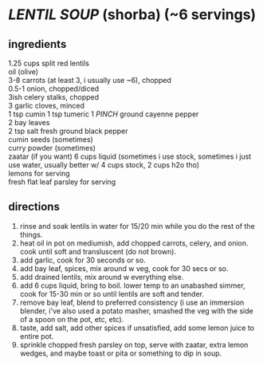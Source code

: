 # *LENTIL SOUP* (shorba) (~6 servings)

## ingredients

1.25 cups split red lentils  
oil (olive)  
3-8 carrots (at least 3, i usually use ~6), chopped  
0.5-1 onion, chopped/diced  
3ish celery stalks, chopped  
3 garlic cloves, minced  
1 tsp cumin
1 tsp tumeric
1 *PINCH* ground cayenne pepper  
2 bay leaves  
2 tsp salt
fresh ground black pepper  
cumin seeds (sometimes)    
curry powder (sometimes)  
zaatar (if you want)
6 cups liquid (sometimes i use stock, sometimes i just use water, usually better w/ 4 cups stock, 2 cups h2o tho)  
lemons for serving  
fresh flat leaf parsley for serving

## directions

1. rinse and soak lentils in water for 15/20 min while you do the rest of the things.
2. heat oil in pot on mediumish, add chopped carrots, celery, and onion. cook until soft and transluscent (do not brown).  
3. add garlic, cook for 30 seconds or so.  
4. add bay leaf, spices, mix around w veg, cook for 30 secs or so.
5. add drained lentils, mix around w everything else.
6. add 6 cups liquid, bring to boil. lower temp to an unabashed simmer, cook for 15-30 min or so until lentils are soft and tender.  
7. remove bay leaf, blend to preferred consistency (i use an immersion blender, i've also used a potato masher, smashed the veg with the side of a spoon on the pot, etc, etc).  
8. taste, add salt, add other spices if unsatisfied, add some lemon juice to entire pot.  
9. sprinkle chopped fresh parsley on top, serve with zaatar, extra lemon wedges, and maybe toast or pita or something to dip in soup.

```

